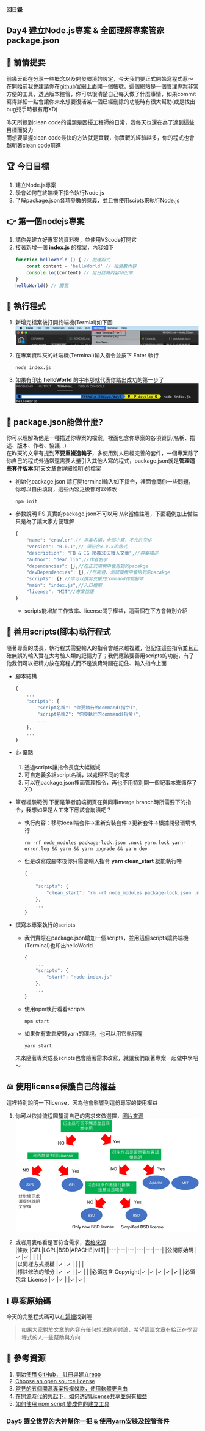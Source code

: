 #### [回目錄](../README.md)
## Day4 建立Node.js專案 & 全面理解專案管家package.json

🤔 前情提要
----
前幾天都在分享一些概念以及開發環境的設定，今天我們要正式開始寫程式惹～  
在開始前我會建議你在[github官網](https://github.com/)上面開一個帳號，這個網站是一個管理專案非常方便的工具，透過版本控管，你可以很清楚自己每天做了什麼事情，如果commit寫得詳細一點會讓你未來想要復活某一個已經刪除的功能時有很大幫助(或是找出bug兇手時很有用XD)  

昨天所提到clean code的議題是困擾工程師的日常，我每天也還在為了達到這些目標而努力  
而想要掌握clean code最快的方法就是實戰，你實戰的經驗越多，你的程式也會越朝著clean code前進  

🏆 今日目標
----
1. 建立Node.js專案
2. 學會如何在終端機下指令執行Node.js
3. 了解package.json各項參數的意義，並且會使用scipts來執行Node.js

👉 第一個nodejs專案
----
1. 請你先建立好專案的資料夾，並使用VScode打開它  
2. 接著新增一個 **index.js** 的檔案，內容如下
    ```js
    function helloWorld () { // 創建函式
        const content = 'helloWorld' // 給變數內容
        console.log(content) // 用日誌將內容印出來
    }
    helloWorld() // 觸發
    ```

🚀 執行程式
----
1. 新增完檔案後打開終端機(Termial)如下圖
    ![image](./article_img/terminal.png)  

2. 在專案資料夾的終端機(Terminal)輸入指令並按下 Enter 執行  
    ```vim
    node index.js
    ```
3. 如果有印出 **helloWorld** 的字串那就代表你踏出成功的第一步了
    ![image](./article_img/terminal2.png)  

🤔 package.json能做什麼?
----
你可以理解為他是一種描述你專案的檔案，裡面包含你專案的各項資訊(名稱、描述、版本、作者、協議...)  
在昨天的文章有提到**不要重複造輪子**，多使用別人已經完善的套件，一個專案除了你自己的程式外通常還需要大量引入其他人寫的程式，package.json就是**管理這些套件版本**(明天文章會詳細說明)的檔案  

* 初始化package.json
    請打開terminal輸入如下指令，裡面會問你一些問題，你可以自由填寫，這些內容之後都可以修改
    ```vim
    npm init
    ```
* 參數說明
    PS.真實的package.json不可以用 //來當備註喔，下面範例加上備註只是為了讓大家方便理解
    ```js
    {
        "name": "crawler",// 專案名稱，全部小寫，不允許空格
        "version": "0.0.1",// 須符合x.x.x的格式
        "description": "FB & IG 爬蟲30天鐵人文章",//專案描述
        "author": "dean lin",//作者名字
        "dependencies": {},//在正式環境中會用到的pacakge
        "devDependencies": {},//在開發、測試環境中會用到的pacakge
        "scripts": {},//你可以撰寫支援的command作爲腳本
        "main": "index.js",//入口檔案
        "license": "MIT"//專案協議
    }
    ```   
    * scripts能增加工作效率、license關乎權益，這兩個在下方會特別介紹

📜 善用scripts(腳本)執行程式
----
隨著專案的成長，執行程式需要輸入的指令會越來越複雜，但記住這些指令並且正確無誤的輸入實在太考驗人類的記憶力了；我們應該要善用scripts的功能，有了他我們可以把精力放在寫程式而不是浪費時間在記住、輸入指令上面  
* 腳本結構
    ```js
    {
        ...
        "scripts": {
            "script名稱": "你要執行的command(指令)",
            "script名稱2": "你要執行的command(指令)",
            ...
        },
        ...
    }
    ```
* 👍 優點
    1. 透過scripts讓指令長度大幅縮減
    2. 可自定義多組script名稱，以處理不同的需求
    3. 可以在package.json裡面管理指令，再也不用特別開一個記事本來儲存了XD
    
* 筆者經驗範例
    下面是筆者前端網頁在與同事merge branch時所需要下的指令，我想如果是人工來下應該會崩潰吧？  
    * 執行內容：移除local端套件&rarr;重新安裝套件&rarr;更新套件&rarr;根據開發環境執行
        ```vim
        rm -rf node_modules package-lock.json .nuxt yarn.lock yarn-error.log && yarn && yarn upgrade && yarn dev
        ```
    * 但是改寫成腳本後你只需要輸入指令 **yarn clean_start** 就能執行嚕
        ```js
        {
            ...
            "scripts": {
                "clean_start": "rm -rf node_modules package-lock.json .nuxt yarn.lock yarn-error.log && yarn && yarn upgrade && yarn dev"
            },
            ...
        }
        ```
* 撰寫本專案執行的scripts
    * 我們實際在package.json增加一個scripts，並用這個scripts讓終端機(Terminal)也印出helloWorld
        ```js
        {
            ...
            "scripts": {
                "start": "node index.js"
            },
            ...
        }
        ```
    * 使用npm執行看看scripts
        ```vim
        npm start
        ```
    * 如果你有乖乖安裝yarn的環境，也可以用它執行喔
        ```vim
        yarn start
        ```
    未來隨著專案成長scripts也會隨著需求改寫，就讓我們跟著專案一起做中學吧～

⚖️ 使用license保護自己的權益
----
這裡特別說明一下license，因為他會影響到這份專案的使用權益
1. 你可以依據流程圖釐清自己的需求來做選擇，[圖片來源](https://progressbar.tw/posts/61)  
    ![image](./article_img/content_License.png)

2. 或者用表格看是否符合需求，[表格來源](https://noob.tw/open-source-licenses/)  
    |條款             |GPL|LGPL|BSD|APACHE|MIT|
    |---|---|---|---|---|---|
    |公開原始碼        |✓  |✓   |		|       |  |	
    |以同樣方式授權     |✓  |✓   |	 |       |	|	
    |標註修改的部分     |✓  |✓   |	 |✓      |  |
    |必須包含 Copyright|✓  |✓   |✓	|✓      |✓ |
    |必須包含 License  |✓  |✓   |		|✓      |✓ |

ℹ️ 專案原始碼
----
今天的完整程式碼可以在[這裡](https://github.com/dean9703111/ithelp_30days/tree/master/day4)找到喔

>如果大家對於文章的內容有任何想法歡迎討論，希望這篇文章有給正在學習程式的人一些幫助與方向  

📖 參考資源
----
1. [開始使用 GitHub， 註冊與建立repo](https://progressbar.tw/posts/3)
2. [Choose an open source license](https://choosealicense.com/)
3. [常見的五個開源專案授權條款，使用軟體更自由](https://noob.tw/open-source-licenses/)
4. [在開源時代的興起下，如何透過License共享並保有權益](https://progressbar.tw/posts/61)
5. [如何使用 npm script 變成你的建立工具](http://jamestw.logdown.com/posts/1378697-egghead-how-to-use-npm-scripts-as-your-build-tool)
### [Day5 讓全世界的大神幫你一把 & 使用yarn安裝及控管套件](/day5/README.md)